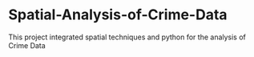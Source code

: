 # Spatial-Analysis-of-Crime-Data
This project integrated spatial techniques and python for the analysis of Crime Data
